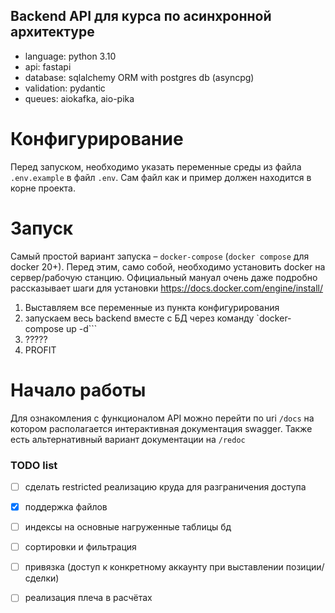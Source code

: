 ## Backend API для курса по асинхронной архитектуре

- language: python 3.10
- api: fastapi
- database: sqlalchemy ORM with postgres db (asyncpg)
- validation: pydantic
- queues: aiokafka, aio-pika

# Конфигурирование

Перед запуском, необходимо указать переменные среды из файла `.env.example` в файл `.env`. Сам файл как и
пример должен находится в корне проекта.

# Запуск

Самый простой вариант запуска – `docker-compose` (`docker compose` для docker 20+). Перед этим, само собой,
необходимо установить docker на сервер/рабочую станцию. Официальный мануал очень даже подробно рассказывает
шаги для установки https://docs.docker.com/engine/install/

1. Выставляем все переменные из пункта конфигурирования
2. запускаем весь backend вместе с БД через команду `docker-compose up -d```
3. ?????
4. PROFIT

# Начало работы

Для ознакомления с функционалом API можно перейти по uri `/docs` на котором располагается интерактивная
документация swagger. Также есть альтернативный вариант документации на `/redoc`

### TODO list

- [ ] сделать restricted реализацию круда для разграничения доступа
- [x] поддержка файлов
- [ ] индексы на основные нагруженные таблицы бд
- [ ] сортировки и фильтрация
- [ ] привязка (доступ к конкретному аккаунту при выставлении позиции/сделки)
- [ ] реализация плеча в расчётах

